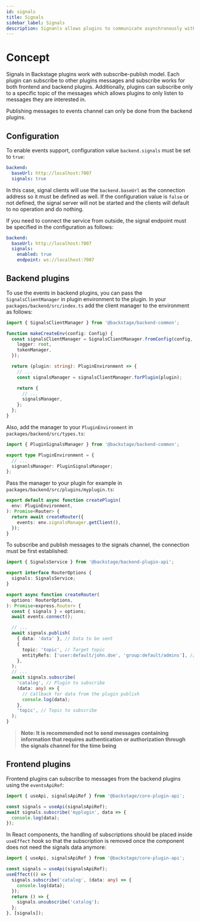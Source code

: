 ```yaml
---
id: signals
title: Signals
sidebar_label: Signals
description: Signanls allows plugins to communicate asynchronously with each other
---
```


# Concept

Signals in Backstage plugins work with subscribe-publish model. Each plugin can subscribe
to other plugins messages and subscribe works for both frontend and backend plugins.
Additionally, plugins can subscribe only to a specific topic of the messages which allows
plugins to only listen to messages they are interested in.

Publishing messages to events channel can only be done from the backend plugins.

## Configuration

To enable events support, configuration value `backend.signals` must be set to `true`:

```yaml
backend:
  baseUrl: http://localhost:7007
  signals: true
```

In this case, signal clients will use the `backend.baseUrl` as the connection address so it must be
defined as well. If the configuration value is `false` or not defined, the signal server will
not be started and the clients will default to no operation and do nothing.

If you need to connect the service from outside, the signal endpoint must be specified in the configuration
as follows:

```yaml
backend:
  baseUrl: http://localhost:7007
  signals:
    enabled: true
    endpoint: ws://localhost:7007
```

## Backend plugins

To use the events in backend plugins, you can pass the `SignalsClientManager` in plugin
environment to the plugin. In your `packages/backend/src/index.ts` add the client manager
to the environment as follows:

```ts
import { SignalsClientManager } from '@backstage/backend-common';

function makeCreateEnv(config: Config) {
  const signalsClientManager = SignalsClientManager.fromConfig(config, {
    logger: root,
    tokenManager,
  });

  return (plugin: string): PluginEnvironment => {
    // ...
    const signalsManager = signalsClientManager.forPlugin(plugin);

    return {
      // ...
      signalsManager,
    };
  };
}
```

Also, add the manager to your `PluginEnvironment` in `packages/backend/src/types.ts`:

```ts
import { PluginSignalsManager } from '@backstage/backend-common';

export type PluginEnvironment = {
  // ...
  signanlsManager: PluginSignalsManager;
};
```

Pass the manager to your plugin for example in `packages/backend/src/plugins/myplugin.ts`:

```ts
export default async function createPlugin(
  env: PluginEnvironment,
): Promise<Router> {
  return await createRouter({
    events: env.signalsManager.getClient(),
  });
}
```

To subscribe and publish messages to the signals channel, the connection must be first established:

```ts
import { SignalsService } from '@backstage/backend-plugin-api';

export interface RouterOptions {
  signals: SignalsService;
}

export async function createRouter(
  options: RouterOptions,
): Promise<express.Router> {
  const { signals } = options;
  await events.connect();

  // ...
  await signals.publish(
    { data: 'data' }, // Data to be sent
    {
      topic: 'topic', // Target topic
      entityRefs: ['user:default/john.doe', 'group:default/admins'], // Target entity references
    },
  );
  // ...
  await signals.subscribe(
    'catalog', // Plugin to subscribe
    (data: any) => {
      // Callback for data from the plugin publish
      console.log(data);
    },
    'topic', // Topic to subscribe
  );
}
```

> **Note: It is recommended not to send messages containing information that requires authentication or authorization through the signals channel for the time being**

## Frontend plugins

Frontend plugins can subscribe to messages from the backend plugins using the `eventsApiRef`:

```ts
import { useApi, signalsApiRef } from '@backstage/core-plugin-api';

const signals = useApi(signalsApiRef);
await signals.subscribe('myplugin', data => {
  console.log(data);
});
```

In React components, the handling of subscriptions should be placed inside `useEffect` hook so that
the subscription is removed once the component does not need the signals data anymore:

```ts
import { useApi, signalsApiRef } from '@backstage/core-plugin-api';

const signals = useApi(signalsApiRef);
useEffect(() => {
  signals.subscribe('catalog', (data: any) => {
    console.log(data);
  });
  return () => {
    signals.unsubscribe('catalog');
  };
}, [signals]);
```
